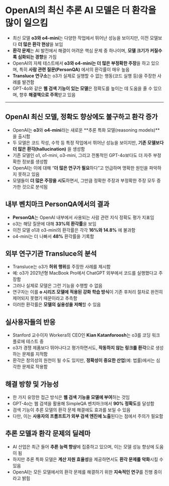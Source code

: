 # OpenAI의 최신 추론 AI 모델은 더 환각을 많이 일으킴


* 최신 모델 **o3와 o4-mini**는 다양한 작업에서 뛰어난 성능을 보이지만, 이전 모델보다 **더 많은 환각 현상**을 보임
* **환각 문제**는 AI 발전에서 해결이 어려운 핵심 문제 중 하나이며, **모델 크기가 커질수록 심화되는 경향**을 가짐
* OpenAI의 자체 테스트에서 **o3와 o4-mini는 더 많은 부정확한 주장**을 하고 있으며, 특히 **사람 관련 질문(PersonQA)** 에서의 환각률이 매우 높음
* **Transluce 연구소**는 o3가 실제로 실행할 수 없는 행동(코드 실행 등)을 주장한 사례를 발견함
* GPT-4o와 같은 **웹 검색 기능이 있는 모델**은 정확도를 높이는 데 도움을 줄 수 있으며, 향후 **해결책으로 주목**받고 있음

---

OpenAI 최신 모델, 정확도 향상에도 불구하고 환각 증가
---------------------------------

* OpenAI는 **o3**와 **o4-mini**라는 새로운 \*\*추론 특화 모델(reasoning models)\*\*을 출시함
* 두 모델은 코드 작성, 수학 등 특정 작업에서 뛰어난 성능을 보이지만, **기존 모델보다 더 많은 환각(hallucination)** 을 생성함
* 기존 모델인 o1, o1-mini, o3-mini, 그리고 전통적인 GPT-4o보다도 더 자주 부정확한 정보를 생성함
* OpenAI는 이에 대해 “**더 많은 연구가 필요**하다”고 언급하며 명확한 원인을 파악하지 못하고 있음
* 모델들이 **더 많은 주장을 시도**하면서, 그만큼 정확한 주장과 부정확한 주장 모두 증가한 것으로 분석됨

내부 벤치마크 PersonQA에서의 결과
----------------------

* **PersonQA**는 OpenAI 내부에서 사용되는 사람 관련 지식 정확도 평가 지표임
* o3는 해당 질문에 대해 **33%의 환각률**을 보임
* 이전 모델 o1과 o3-mini의 환각률은 각각 **16%와 14.8%** 에 불과함
* o4-mini는 더 나빠서 **48%** 환각률을 기록함

외부 연구기관 Transluce의 분석
---------------------

* Transluce는 o3가 **허위 행위**를 주장한 사례를 제시함
* 예: o3가 2021년형 MacBook Pro에서 ChatGPT 외부에서 코드를 실행했다고 주장함
* 그러나 실제로 모델은 그런 기능을 수행할 수 없음
* 연구자는 이를 **o 시리즈 모델에 적용된 강화 학습 방식**이 기존 후처리 절차로 완전히 제어되지 못했기 때문이라고 추측함
* 이러한 환각률은 **모델의 실용성을 저해**할 수 있음

실사용자들의 반응
---------

* Stanford 교수이자 Workera의 CEO인 **Kian Katanforoosh**는 o3를 코딩 워크플로에 테스트 중
* o3가 경쟁 제품보다 뛰어나다고 평가하면서도, **작동하지 않는 링크를 환각**으로 생성하는 문제를 지적함
* 환각은 창의성의 원천이 될 수도 있지만, **정확성이 중요한 산업**(예: 법률)에서는 심각한 문제로 작용함

해결 방향 및 가능성
-----------

* 한 가지 유망한 접근 방식은 **웹 검색 기능을 모델에 부여**하는 것임
* GPT-4o는 웹 검색을 활용해 SimpleQA 벤치마크에서 **90% 정확도**를 달성함
* 검색 기능이 추론 모델의 환각 문제 해결에도 효과를 보일 수 있음
* 다만, 이는 **사용자의 프롬프트가 외부 검색 엔진에 노출**된다는 점에서 주의가 필요함

추론 모델과 환각 문제의 딜레마
-----------------

* AI 산업은 최근 들어 **추론 능력 향상**에 집중하고 있으며, 이는 모델 성능 향상에 도움이 됨
* 하지만 추론 특화 모델은 **계산 자원 효율성**을 제공하면서도 **환각 문제를 악화**시킬 수 있음
* OpenAI는 모든 모델에서의 환각 문제를 해결하기 위한 **지속적인 연구**를 진행 중이라고 밝힘
